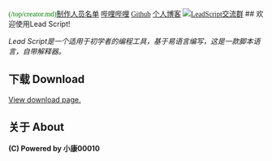 <font color="Green" face="Minecraft">
(/top/creator.md)<a href="/top/creator.md">制作人员名单</a>
<a href="https://space.bilibili.com/151235443?">哔哩哔哩</a>
<a href="https://www.github.com/xiaokang00010">Github</a>
<a href="https://xiaokang00010.github.io">个人博客</a>
<a target="_blank" href="//shang.qq.com/wpa/qunwpa?idkey=82b401120ae697997f306fab6ba1d66ff7414b93b2e1e161b0047bf66de35d04"><img border="0" src="//pub.idqqimg.com/wpa/images/group.png" alt="LeadScript交流群" title="LeadScript交流群"></a>
</font>
## 欢迎使用Lead Script!

<em>Lead Script是一个适用于初学者的编程工具，基于易语言编写，这是一款脚本语言，自带解释器。</em>

## 下载 Download

<a href="/downloads/">View download page.</a>
  
## 关于 About

<p><strong>(C) Powered by 小康00010</strong></p>

